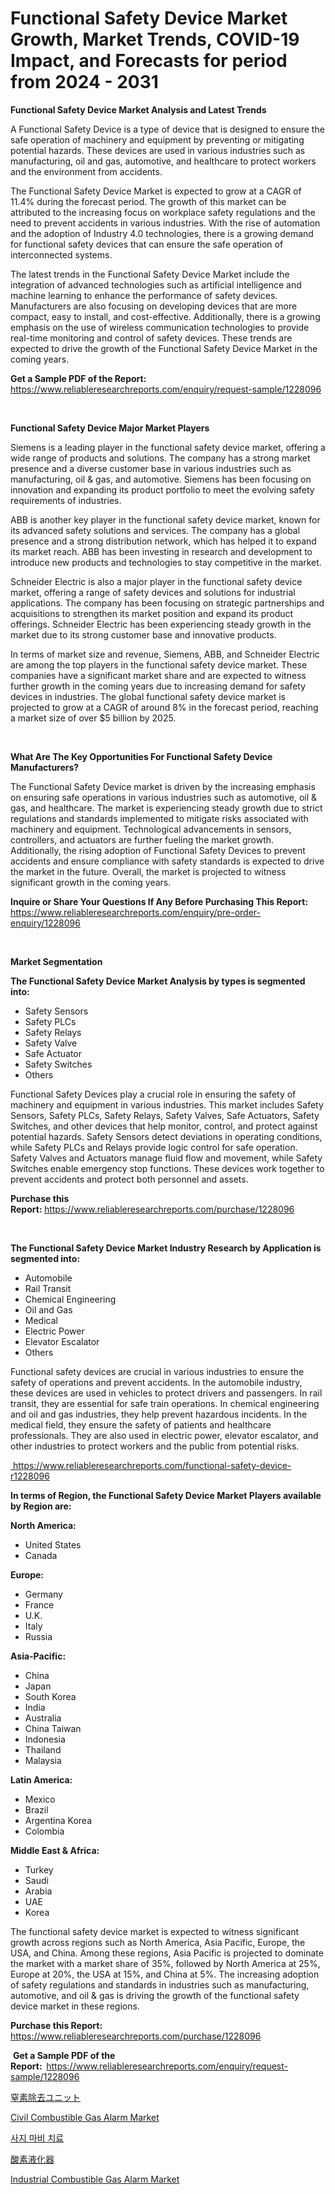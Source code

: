 <p><h1>Functional Safety Device Market Growth, Market Trends, COVID-19 Impact, and Forecasts for period from 2024 - 2031</h1></p><p><strong>Functional Safety Device Market Analysis and Latest Trends</strong></p>
<p><p>A Functional Safety Device is a type of device that is designed to ensure the safe operation of machinery and equipment by preventing or mitigating potential hazards. These devices are used in various industries such as manufacturing, oil and gas, automotive, and healthcare to protect workers and the environment from accidents.</p><p>The Functional Safety Device Market is expected to grow at a CAGR of 11.4% during the forecast period. The growth of this market can be attributed to the increasing focus on workplace safety regulations and the need to prevent accidents in various industries. With the rise of automation and the adoption of Industry 4.0 technologies, there is a growing demand for functional safety devices that can ensure the safe operation of interconnected systems.</p><p>The latest trends in the Functional Safety Device Market include the integration of advanced technologies such as artificial intelligence and machine learning to enhance the performance of safety devices. Manufacturers are also focusing on developing devices that are more compact, easy to install, and cost-effective. Additionally, there is a growing emphasis on the use of wireless communication technologies to provide real-time monitoring and control of safety devices. These trends are expected to drive the growth of the Functional Safety Device Market in the coming years.</p></p>
<p><strong>Get a Sample PDF of the Report:&nbsp;</strong> <a href="https://www.reliableresearchreports.com/enquiry/request-sample/1228096">https://www.reliableresearchreports.com/enquiry/request-sample/1228096</a></p>
<p>&nbsp;</p>
<p><strong>Functional Safety Device Major Market Players</strong></p>
<p><p>Siemens is a leading player in the functional safety device market, offering a wide range of products and solutions. The company has a strong market presence and a diverse customer base in various industries such as manufacturing, oil & gas, and automotive. Siemens has been focusing on innovation and expanding its product portfolio to meet the evolving safety requirements of industries.</p><p>ABB is another key player in the functional safety device market, known for its advanced safety solutions and services. The company has a global presence and a strong distribution network, which has helped it to expand its market reach. ABB has been investing in research and development to introduce new products and technologies to stay competitive in the market.</p><p>Schneider Electric is also a major player in the functional safety device market, offering a range of safety devices and solutions for industrial applications. The company has been focusing on strategic partnerships and acquisitions to strengthen its market position and expand its product offerings. Schneider Electric has been experiencing steady growth in the market due to its strong customer base and innovative products.</p><p>In terms of market size and revenue, Siemens, ABB, and Schneider Electric are among the top players in the functional safety device market. These companies have a significant market share and are expected to witness further growth in the coming years due to increasing demand for safety devices in industries. The global functional safety device market is projected to grow at a CAGR of around 8% in the forecast period, reaching a market size of over $5 billion by 2025.</p></p>
<p>&nbsp;</p>
<p><strong>What Are The Key Opportunities For Functional Safety Device Manufacturers?</strong></p>
<p><p>The Functional Safety Device market is driven by the increasing emphasis on ensuring safe operations in various industries such as automotive, oil & gas, and healthcare. The market is experiencing steady growth due to strict regulations and standards implemented to mitigate risks associated with machinery and equipment. Technological advancements in sensors, controllers, and actuators are further fueling the market growth. Additionally, the rising adoption of Functional Safety Devices to prevent accidents and ensure compliance with safety standards is expected to drive the market in the future. Overall, the market is projected to witness significant growth in the coming years.</p></p>
<p><strong>Inquire or Share Your Questions If Any Before Purchasing This Report:</strong> <a href="https://www.reliableresearchreports.com/enquiry/pre-order-enquiry/1228096">https://www.reliableresearchreports.com/enquiry/pre-order-enquiry/1228096</a></p>
<p>&nbsp;</p>
<p><strong>Market Segmentation</strong></p>
<p><strong>The Functional Safety Device Market Analysis by types is segmented into:</strong></p>
<p><ul><li>Safety Sensors</li><li>Safety PLCs</li><li>Safety Relays</li><li>Safety Valve</li><li>Safe Actuator</li><li>Safety Switches</li><li>Others</li></ul></p>
<p><p>Functional Safety Devices play a crucial role in ensuring the safety of machinery and equipment in various industries. This market includes Safety Sensors, Safety PLCs, Safety Relays, Safety Valves, Safe Actuators, Safety Switches, and other devices that help monitor, control, and protect against potential hazards. Safety Sensors detect deviations in operating conditions, while Safety PLCs and Relays provide logic control for safe operation. Safety Valves and Actuators manage fluid flow and movement, while Safety Switches enable emergency stop functions. These devices work together to prevent accidents and protect both personnel and assets.</p></p>
<p><strong>Purchase this Report:&nbsp;</strong><a href="https://www.reliableresearchreports.com/purchase/1228096">https://www.reliableresearchreports.com/purchase/1228096</a></p>
<p>&nbsp;</p>
<p><strong>The Functional Safety Device Market Industry Research by Application is segmented into:</strong></p>
<p><ul><li>Automobile</li><li>Rail Transit</li><li>Chemical Engineering</li><li>Oil and Gas</li><li>Medical</li><li>Electric Power</li><li>Elevator Escalator</li><li>Others</li></ul></p>
<p><p>Functional safety devices are crucial in various industries to ensure the safety of operations and prevent accidents. In the automobile industry, these devices are used in vehicles to protect drivers and passengers. In rail transit, they are essential for safe train operations. In chemical engineering and oil and gas industries, they help prevent hazardous incidents. In the medical field, they ensure the safety of patients and healthcare professionals. They are also used in electric power, elevator escalator, and other industries to protect workers and the public from potential risks.</p></p>
<p><a href="https://www.reliableresearchreports.com/functional-safety-device-r1228096">&nbsp;https://www.reliableresearchreports.com/functional-safety-device-r1228096</a></p>
<p><strong>In terms of Region, the Functional Safety Device Market Players available by Region are:</strong></p>
<p>
    <p> <strong> North America: </strong>
        <ul>
            <li>United States</li>
            <li>Canada</li>
        </ul>
        </p> 
    <p> <strong> Europe: </strong>
        <ul>
            <li>Germany</li>
            <li>France</li>
            <li>U.K.</li>
            <li>Italy</li>
            <li>Russia</li>
        </ul>
        </p> 
    <p> <strong> Asia-Pacific: </strong>
        <ul>
            <li>China</li>
            <li>Japan</li>
            <li>South Korea</li>
            <li>India</li>
            <li>Australia</li>
            <li>China Taiwan</li>
            <li>Indonesia</li>
            <li>Thailand</li>
            <li>Malaysia</li>
        </ul>
        </p> 
    <p> <strong> Latin America: </strong>
        <ul>
            <li>Mexico</li>
            <li>Brazil</li>
            <li>Argentina Korea</li>
            <li>Colombia</li>
        </ul>
        </p> 
    <p> <strong> Middle East & Africa: </strong>
        <ul>
            <li>Turkey</li>
            <li>Saudi</li>
            <li>Arabia</li>
            <li>UAE</li>
            <li>Korea</li>
        </ul>
    </p>
    </p>
<p><p>The functional safety device market is expected to witness significant growth across regions such as North America, Asia Pacific, Europe, the USA, and China. Among these regions, Asia Pacific is projected to dominate the market with a market share of 35%, followed by North America at 25%, Europe at 20%, the USA at 15%, and China at 5%. The increasing adoption of safety regulations and standards in industries such as manufacturing, automotive, and oil & gas is driving the growth of the functional safety device market in these regions.</p></p>
<p><strong>Purchase this Report: </strong><a href="https://www.reliableresearchreports.com/purchase/1228096">https://www.reliableresearchreports.com/purchase/1228096</a></p>
<p>&nbsp;<strong>Get a Sample PDF of the Report:&nbsp;&nbsp;</strong><a href="https://www.reliableresearchreports.com/enquiry/request-sample/1228096">https://www.reliableresearchreports.com/enquiry/request-sample/1228096</a></p>
<p><strong></strong></p>
<p><p><a href="https://github.com/andym141978/Market-Research-Report-List-1/blob/main/227490740932.md">窒素除去ユニット</a></p><p><a href="https://github.com/indrystar/Market-Research-Report-List-3/blob/main/civil-combustible-gas-alarm-market.md">Civil Combustible Gas Alarm Market</a></p><p><a href="https://github.com/PercyHagernes9778/Market-Research-Report-List-1/blob/main/910235738225.md">사지 마비 치료</a></p><p><a href="https://github.com/EstelWisozk1/Market-Research-Report-List-1/blob/main/904636040931.md">酸素液化器</a></p><p><a href="https://github.com/josesg55/Market-Research-Report-List-2/blob/main/industrial-combustible-gas-alarm-market.md">Industrial Combustible Gas Alarm Market</a></p></p>
